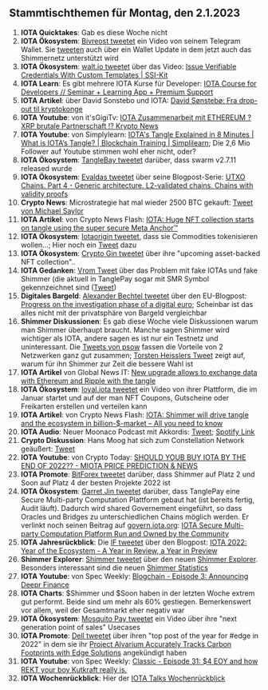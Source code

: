 ## Stammtischthemen für Montag, den 2.1.2023

1. **IOTA Quicktakes**: Gab es diese Woche nicht
2. **IOTA Ökosystem**: [Bivreost tweetet](https://twitter.com/bivreost/status/1607654624911323143?s=20&t=0oEb8Xh-8qzAvxcsUTT46g) ein Video von seinem Telegram Wallet. Sie [tweeten](https://twitter.com/bivreost/status/1607460496264859652?s=20&t=0oEb8Xh-8qzAvxcsUTT46g) auch über ein Wallet Update in dem jetzt auch das Shimmernetz unterstützt wird
3. **IOTA Ökosystem**: [walt.io tweetet](https://twitter.com/walt_id/status/1607635137877114880?s=20&t=0oEb8Xh-8qzAvxcsUTT46g) über das Video: [Issue Verifiable Credentials With Custom Templates | SSI-Kit](https://www.youtube.com/watch?v=RjM0RyUQDR0)
4. **IOTA Learn**: Es gibt mehrere IOTA Kurse für Developer: [IOTA Course for Developers // Seminar + Learning App + Premium Support](https://www.eventbrite.de/e/iota-course-for-developers-seminar-learning-app-premium-support-tickets-87306015643?aff=estw&utm-campaign=social&utm-content=attendeeshare&utm-medium=discovery&utm-source=tw&utm-term=listing)
5. **IOTA Artikel**: über David Sonstebo und IOTA: [David Sønstebø: Fra drop-out til kryptokonge](https://e24.no/shared/boers-og-finans/i/nQL3PJ/david-soensteboe-fra-drop-out-til-kryptokonge?pwsig2=b293ba45a80f3128d09cdce9cd337667b7738f66309fa72dc61bb470ce3ae628_1672735879_TWFydGluIFN0b3Jt)
6. **IOTA Youtube**: von it'sGigiTv: [IOTA Zusammenarbeit mit ETHEREUM ? XRP brutale Partnerschaft !? Krypto News](https://www.youtube.com/watch?v=tna4UNgnEFU)
7. **IOTA Youtube**: von Simplylearn: [IOTA's Tangle Explained in 8 Minutes | What is IOTA’s Tangle? | Blockchain Training | Simplilearn](https://www.youtube.com/watch?v=kTCO2tBSlcU); Die 2,6 Mio Follower auf Youtube stimmen wohl eher nicht, oder?
8. **IOTA Ökosystem**: [TangleBay tweetet](https://twitter.com/tanglebay/status/1608045874034184193?s=20&t=KJezLHnfpMbFh5aclZK2Qg) darüber, dass swarm v2.7.11 released wurde
9. **IOTA Ökosystem**: [Evaldas tweetet](https://twitter.com/lunfardo314/status/1608091607462453248?s=20&t=KJezLHnfpMbFh5aclZK2Qg) über seine Blogpost-Serie: [UTXO Chains. Part 4 - Generic architecture. L2-validated chains. Chains with validity proofs](https://medium.com/@lunfardo/utxo-chains-part-4-499d12734abc)
10. **Crypto News**: Microstrategie hat mal wieder 2500 BTC gekauft: [Tweet von Michael Saylor](https://twitter.com/saylor/status/1608086703843180544?s=20&t=2Hyz9Gm2C1q2gg-YdCq9VQ)
11. **IOTA Artikel**: von Crypto News Flash: [IOTA: Huge NFT collection starts on tangle using the super secure Meta Anchor™](https://www.crypto-news-flash.com/iota-huge-nft-collection-starts-on-tangle-using-the-super-secure-meta-anchor/)
12. **IOTA Ökosystem**: [Iotaorigin tweetet](https://twitter.com/origin_iota/status/1608077940344131584?s=20&t=KJezLHnfpMbFh5aclZK2Qg), dass sie Commodities tokenisieren wollen...; Hier noch ein [Tweet](https://twitter.com/origin_iota/status/1608417922199715841?s=20&t=knCl3HZW4htgv4SAoOWHjw) dazu
13. **IOTA Ökosystem**: [Crypto Gin tweetet](https://twitter.com/Crypto_Gin21/status/1608248276511490048?s=20&t=KJezLHnfpMbFh5aclZK2Qg) über ihre "upcoming asset-backed NFT collection"..
14. **IOTA Gedanken**: [Vrom Tweet](https://twitter.com/Vrom14286662/status/1608168197974269953?s=20&t=KJezLHnfpMbFh5aclZK2Qg) über das Problem mit fake IOTAs und fake Shimmer (die aktuell in TanglePay sogar mit SMR Symbol gekennzeichnet sind ([Tweet](https://twitter.com/Vrom14286662/status/1608178721847918597?s=20&t=KJezLHnfpMbFh5aclZK2Qg))
15. **Digitales Bargeld**: [Alexander Bechtel tweetet](https://twitter.com/alex_bechtel_de/status/1608176166501863428?s=20&t=KJezLHnfpMbFh5aclZK2Qg) über den EU-Blogpost: [Progress on the investigation phase of a digital euro](https://www.ecb.europa.eu/paym/digital_euro/investigation/governance/shared/files/ecb.degov220929.en.pdf?8eec0678b57e98372a7ae6b59047604b); Scheinbar ist das alles nicht mit der privatsphäre von Bargeld vergleichbar
16. **Shimmer Diskussionen**: Es gab diese Woche viele Diskussionen warum man Shimmer überhaupt braucht. Manche sagen Shimmer wird wichtiger als IOTA, andere sagen es ist nur ein Testnetz und uninteressant. Die [Tweets von psow](https://twitter.com/psow86/status/1608145774814105600?s=20&t=2Hyz9Gm2C1q2gg-YdCq9VQ) fassen die Vorteile von 2 Netzwerken ganz gut zusammen; [Torsten Heisslers Tweet](https://twitter.com/theissler/status/1608090750016802822?s=20&t=KJezLHnfpMbFh5aclZK2Qg) zeigt auf, warum für ihn Shimmer zur Zeit die bessere Wahl ist
17. **IOTA Artikel** von Global News IT: [New upgrade allows to exchange data with Ethereum and Ripple with the tangle](https://globalnewsit.com/new-upgrade-allows-to-exchange-data-with-ethereum-and-ripple-with-the-tangle/) 
18. **IOTA Ökosystem**: [loyal.iota tweetet](https://twitter.com/loyal_web3/status/1605202636562743296?s=20&t=yUZ9C9v_BjWCuUICEubbbw) ein Video von ihrer Plattform, die im Januar startet und auf der man NFT Coupons, Gutscheine oder Freikarten erstellen und verteilen kann
19. **IOTA Artikel**: von Crypto News Flash: [IOTA: Shimmer will drive tangle and the ecosystem in billion-$-market – All you need to know](https://www.crypto-news-flash.com/iota-shimmer-will-drive-tangle-and-the-ecosystem-in-billion-market-all-you-need-to-know/)
20. **IOTA Audio**: Neuer Moonaco Podcast mit Akkordis: [Tweet](https://twitter.com/MoonacoPodcast/status/1608480777964261376); [Spotify Link](https://open.spotify.com/episode/0kvnw4SLCrmyE8VOI38fNf?si=OFRxDu8sSbWPPmMeeJ0U8A&nd=1)
21. **Crypto Diskussion**: Hans Moog hat sich zum Constellation Network geäußert: [Tweet](https://twitter.com/hus_qy/status/1608555910565085184?s=20&t=AtSPK6fsl6CBjViLZ8QZTQ)
22. **IOTA Youtube**: von Crypto Today: [SHOULD YOUB BUY IOTA BY THE END OF 2022?? - MIOTA PRICE PREDICTION & NEWS](https://www.youtube.com/watch?v=JILWU8RjG84)
23. **IOTA Promote**: [BitForex tweetet](https://twitter.com/bitforexcom/status/1608771702879850496?s=20&t=AtSPK6fsl6CBjViLZ8QZTQ) darüber, dass Shimmer auf Platz 2 und Soon auf Platz 4 der besten Projekte 2022 ist
24. **IOTA Ökosystem**: [Garret Jin tweetet](https://twitter.com/GarrettBullish/status/1609046631797915649?s=20&t=AtSPK6fsl6CBjViLZ8QZTQ) darüber, dass TanglePay eine Secure Multi-party Computation Plattform gebaut hat (ist bereits fertig, Audit läuft). Dadurch wird shared Governement eingeführt, so dass Oracles und Bridges zu unterschiedlichen Chains möglich werden. Er verlinkt noch seinen Beitrag auf [govern.iota.org](govern.iota.org): [IOTA Secure Multi-party Computation Platform Run and Owned by the Community](https://govern.iota.org/t/iota-secure-multi-party-computation-platform-run-and-owned-by-the-community/1568)
25. **IOTA Jahresrückblick**: Die [IF tweetet](https://twitter.com/iota/status/1608825247423238147?s=20&t=GnR14VsPB1xZe2D3wwLiiQ) über den Blogpost: [IOTA 2022: Year of the Ecosystem - A Year in Review, a Year in Preview](https://blog.iota.org/2022-a-year-in-review-a-year-in-preview/)
26. **Shimmer Explorer**: [Shimmer tweetet](https://twitter.com/shimmernet/status/1608745245184823297?s=20&t=GnR14VsPB1xZe2D3wwLiiQ) über den neuen [Shimmer Explorer](https://explorer.iota.org/shimmer/). Besonders interessant sind die neuen [Shimmer Statistics](https://explorer.iota.org/shimmer/statistics/) 
27. **IOTA Youtube**: von Spec Weekly: [Blogchain - Episode 3: Announcing Deepr Finance](https://www.youtube.com/watch?v=5hyWj-fEFFM)
28. **IOTA Charts**: $Shimmer und $Soon haben in der letzten Woche extrem gut performt. Beide sind um mehr als 60% gestiegen. Bemerkenswert vor allem, weil der Gesamtmarkt eher negativ war
29. **IOTA Ökosystem**: [Mosquito Pay tweetet](https://twitter.com/MosquitoPay/status/1609116617971040257?s=20&t=MC8qBiaj4QdQkACNmQlxDQ) ein Video über ihre "next generation point of sales" Usecases
30. **IOTA Promote**: [Dell tweetet](https://twitter.com/Dell_Edge/status/1609296284258557954) über ihren "top post of the year for #edge in 2022" in dem sie ihr [Project Alvarium Accurately Tracks Carbon Footprints with Edge Solutions](https://www.dell.com/en-us/dt/video-collateral/project-alvarium-tracks-carbon-footprint-with-edge-solutions.htm?dgc=SM&cid=160239&lid=spr8503268030&refid=sm_TWITTER_spr8503268030&linkId=195160904) angekündigt haben
31. **IOTA Youtube**: von Spec Weekly: [Classic - Episode 31: $4 EOY and how REKT your boy Kutkraft really is.](https://www.youtube.com/watch?v=13zAzGwLibw)
32. **IOTA Wochenrückblick**: Hier der [IOTA Talks Wochenrückblick](https://www.iota-talk.com/index.php?article/250-wochenr%C3%BCckblick-vom-25-bis-31-dezember-2022/)
